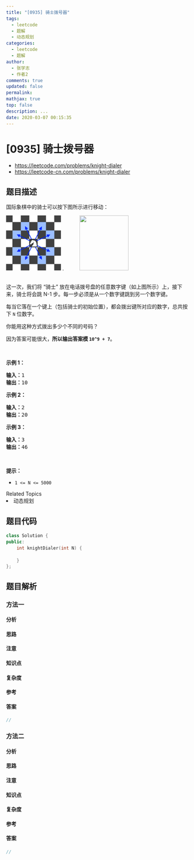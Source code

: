 ```yaml
---
title: "[0935] 骑士拨号器"
tags:
  - leetcode
  - 题解
  - 动态规划
categories:
  - leetcode
  - 题解
author:
  - 张学志
  - 作者2
comments: true
updated: false
permalink:
mathjax: true
top: false
description: ...
date: 2020-03-07 00:15:35
---
```



# [0935] 骑士拨号器
* https://leetcode.com/problems/knight-dialer
* https://leetcode-cn.com/problems/knight-dialer


## 题目描述

<p>国际象棋中的骑士可以按下图所示进行移动：</p>

<p><img alt="" src="https://raw.githubusercontent.com/algoboy101/LeetCodeCrowdsource/master/imgs/knight.png" style="height: 150px; width: 150px;">&nbsp;.&nbsp; &nbsp; &nbsp; &nbsp; &nbsp; &nbsp;<img alt="" src="https://assets.leetcode-cn.com/aliyun-lc-upload/uploads/2018/11/03/keypad.png" style="height: 150px; width: 134px;"></p>

<p><br>
这一次，我们将&nbsp;&ldquo;骑士&rdquo; 放在电话拨号盘的任意数字键（如上图所示）上，接下来，骑士将会跳&nbsp;N-1 步。每一步必须是从一个数字键跳到另一个数字键。</p>

<p>每当它落在一个键上（包括骑士的初始位置），都会拨出键所对应的数字，总共按下&nbsp;<code>N</code> 位数字。</p>

<p>你能用这种方式拨出多少个不同的号码？</p>

<p>因为答案可能很大，<strong>所以输出答案模&nbsp;<code>10^9 + 7</code></strong>。</p>

<p>&nbsp;</p>

<ul>
</ul>

<p><strong>示例 1：</strong></p>

<pre><strong>输入：</strong>1
<strong>输出：</strong>10
</pre>

<p><strong>示例 2：</strong></p>

<pre><strong>输入：</strong>2
<strong>输出：</strong>20
</pre>

<p><strong>示例 3：</strong></p>

<pre><strong>输入：</strong>3
<strong>输出：</strong>46
</pre>

<p>&nbsp;</p>

<p><strong>提示：</strong></p>

<ul>
	<li><code>1 &lt;= N &lt;= 5000</code></li>
</ul>
<div><div>Related Topics</div><div><li>动态规划</li></div></div>


## 题目代码

```cpp
class Solution {
public:
    int knightDialer(int N) {

    }
};
```


## 题目解析


### 方法一

#### 分析

#### 思路

#### 注意

#### 知识点

#### 复杂度

#### 参考

#### 答案

```cpp
//
```


### 方法二

#### 分析

#### 思路

#### 注意

#### 知识点

#### 复杂度

#### 参考

#### 答案

```cpp
//
```


